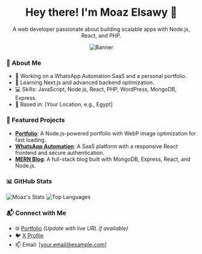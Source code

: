 <h1 align="center">Hey there! I'm Moaz Elsawy 👋</h1>
<p align="center">A web developer passionate about building scalable apps with Node.js, React, and PHP.</p>

<p align="center">
  <img src="https://via.placeholder.com/600x200.png?text=Moaz+Elsawy+Portfolio" alt="Banner"/>
</p>

### 🌟 About Me
- 🔭 Working on a WhatsApp Automation SaaS and a personal portfolio.
- 🌱 Learning Next.js and advanced backend optimization.
- 💻 Skills: JavaScript, Node.js, React, PHP, WordPress, MongoDB, Express.
- 📍 Based in: [Your Location, e.g., Egypt]

### 🚀 Featured Projects
- **[Portfolio](https://github.com/M0azeelsawy/portfolio)**: A Node.js-powered portfolio with WebP image optimization for fast loading.
- **[WhatsApp Automation](https://github.com/M0azeelsawy/whatsapp-automation)**: A SaaS platform with a responsive React frontend and secure authentication.
- **[MERN Blog](https://github.com/M0azeelsawy/mern-blog)**: A full-stack blog built with MongoDB, Express, React, and Node.js.

### 📊 GitHub Stats
![Moaz's Stats](https://github-readme-stats.vercel.app/api?username=M0azeelsawy&show_icons=true&theme=dracula)
![Top Languages](https://github-readme-stats.vercel.app/api/top-langs/?username=M0azeelsawy&layout=compact)

### 📬 Connect with Me
- 🌐 [Portfolio](https://arzaq.app) *(Update with live URL if available)*
- 🐦 [X Profile](https://x.com/your-username)
- 📫 Email: [your.email@example.com]
